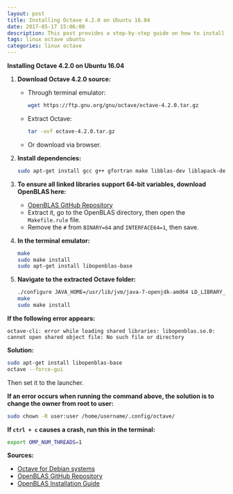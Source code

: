 ```yaml
---
layout: post
title: Installing Octave 4.2.0 on Ubuntu 16.04
date: 2017-05-17 15:06:00
description: This post provides a step-by-step guide on how to install Octave 4.2.0 on Ubuntu 16.04, including downloading the source, installing dependencies, and configuring the environment.
tags: linux octave ubuntu
categories: linux octave
---
```


**Installing Octave 4.2.0 on Ubuntu 16.04**

1. **Download Octave 4.2.0 source:**
   - Through terminal emulator:
     ```bash
     wget https://ftp.gnu.org/gnu/octave/octave-4.2.0.tar.gz
     ```
   - Extract Octave:
     ```bash
     tar -xvf octave-4.2.0.tar.gz
     ```
   - Or download via browser.

2. **Install dependencies:**
   ```bash
   sudo apt-get install gcc g++ gfortran make libblas-dev liblapack-dev libpcre3-dev libarpack2-dev libcurl4-gnutls-dev epstool libfftw3-dev transfig libfltk1.3-dev libfontconfig1-dev libfreetype6-dev libgl2ps-dev libglpk-dev libreadline-dev gnuplot-x11 libgraphicsmagick++1-dev libhdf5-serial-dev openjdk-8-jdk libsndfile1-dev llvm-dev lpr texinfo libgl1-mesa-dev libosmesa6-dev pstoedit portaudio19-dev libqhull-dev libqrupdate-dev libqscintilla2-dev libqt4-dev libqtcore4 libqtwebkit4 libqt4-network libqtgui4 libqt4-opengl-dev libsuitesparse-dev texlive libxft-dev zlib1g-dev autoconf automake bison flex gperf gzip icoutils librsvg2-bin libtool perl rsync tar
   ```

3. **To ensure all linked libraries support 64-bit variables, download OpenBLAS here:**
   - [OpenBLAS GitHub Repository](https://github.com/xianyi/OpenBLAS.git)
   - Extract it, go to the OpenBLAS directory, then open the `Makefile.rule` file.
   - Remove the `#` from `BINARY=64` and `INTERFACE64=1`, then save.

4. **In the terminal emulator:**
   ```bash
   make
   sudo make install
   sudo apt-get install libopenblas-base
   ```

5. **Navigate to the extracted Octave folder:**
   ```bash
   ./configure JAVA_HOME=/usr/lib/jvm/java-7-openjdk-amd64 LD_LIBRARY_PATH=/opt/OpenBLAS/lib CPPFLAGS=-I/opt/OpenBLAS/include LDFLAGS=-L/opt/OpenBLAS/lib --enable-64
   make
   sudo make install
   ```

**If the following error appears:**
```
octave-cli: error while loading shared libraries: libopenblas.so.0: cannot open shared object file: No such file or directory
```

**Solution:**
```bash
sudo apt-get install libopenblas-base
octave --force-gui
```

Then set it to the launcher.

**If an error occurs when running the command above, the solution is to change the owner from root to user:**
```bash
sudo chown -R user:user /home/username/.config/octave/
```

**If `ctrl + c` causes a crash, run this in the terminal:**
```bash
export OMP_NUM_THREADS=1
```

**Sources:**
- [Octave for Debian systems](http://wiki.octave.org/Octave_for_Debian_systems)
- [OpenBLAS GitHub Repository](https://github.com/xianyi/OpenBLAS)
- [OpenBLAS Installation Guide](https://github.com/xianyi/OpenBLAS/wiki/Installation-Guide)
